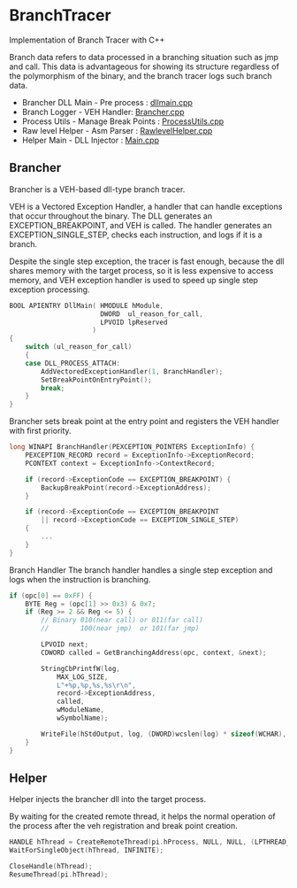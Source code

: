 # BranchTracer

Implementation of Branch Tracer with C++

Branch data refers to data processed in a branching situation such as jmp and call. This data is advantageous for showing its structure regardless of the polymorphism of the binary, and the branch tracer logs such branch data.

- Brancher DLL Main - Pre process :  [dllmain.cpp](https://github.com/revsic/BranchTracer/blob/master/Brancher/Brancher/dllmain.cpp)
- Branch Logger - VEH Handler: [Brancher.cpp](https://github.com/revsic/BranchTracer/blob/master/Brancher/Brancher/Brancher.cpp)
- Process Utils - Manage Break Points : [ProcessUtils.cpp](https://github.com/revsic/BranchTracer/blob/master/Brancher/Brancher/ProcessUtils.cpp)
- Raw level Helper - Asm Parser : [RawlevelHelper.cpp](https://github.com/revsic/BranchTracer/blob/master/Brancher/Brancher/RawlevelHelper.cpp)
- Helper Main - DLL Injector : [Main.cpp](https://github.com/revsic/BranchTracer/blob/master/Brancher/Helper/main.cpp)

## Brancher

Brancher is a VEH-based dll-type branch tracer.

VEH is a Vectored Exception Handler, a handler that can handle exceptions that occur throughout the binary. The DLL generates an EXCEPTION_BREAKPOINT, and VEH is called. The handler generates an EXCEPTION_SINGLE_STEP, checks each instruction, and logs if it is a branch.

Despite the single step exception, the tracer is fast enough, because the dll shares memory with the target process, so it is less expensive to access memory, and VEH exception handler is used to speed up single step exception processing.

```cpp
BOOL APIENTRY DllMain( HMODULE hModule,
                       DWORD  ul_reason_for_call,
                       LPVOID lpReserved
					 )
{
	switch (ul_reason_for_call)
	{
    case DLL_PROCESS_ATTACH:
        AddVectoredExceptionHandler(1, BranchHandler);
        SetBreakPointOnEntryPoint();
        break;
    }
}
```

Brancher sets break point at the entry point and registers the VEH handler with first priority.

```cpp
long WINAPI BranchHandler(PEXCEPTION_POINTERS ExceptionInfo) {
	PEXCEPTION_RECORD record = ExceptionInfo->ExceptionRecord;
	PCONTEXT context = ExceptionInfo->ContextRecord;

	if (record->ExceptionCode == EXCEPTION_BREAKPOINT) {
		BackupBreakPoint(record->ExceptionAddress);
	}

	if (record->ExceptionCode == EXCEPTION_BREAKPOINT
		|| record->ExceptionCode == EXCEPTION_SINGLE_STEP)
	{
        ...
    }
}
```

Branch Handler The branch handler handles a single step exception and logs when the instruction is branching.

```cpp
if (opc[0] == 0xFF) {
    BYTE Reg = (opc[1] >> 0x3) & 0x7;
    if (Reg >= 2 && Reg <= 5) {
        // Binary 010(near call) or 011(far call)
        //        100(near jmp)  or 101(far jmp)

        LPVOID next;
        CDWORD called = GetBranchingAddress(opc, context, &next);

        StringCbPrintfW(log,
            MAX_LOG_SIZE,
            L"+%p,%p,%s,%s\r\n",
            record->ExceptionAddress,
            called,
            wModuleName,
            wSymbolName);

        WriteFile(hStdOutput, log, (DWORD)wcslen(log) * sizeof(WCHAR), &written, NULL);
    }
}
```

## Helper

Helper injects the brancher dll into the target process.

By waiting for the created remote thread, it helps the normal operation of the process after the veh registration and break point creation.

```cpp
HANDLE hThread = CreateRemoteThread(pi.hProcess, NULL, NULL, (LPTHREAD_START_ROUTINE)lpFunction, lpParam, NULL, NULL);
WaitForSingleObject(hThread, INFINITE);

CloseHandle(hThread);
ResumeThread(pi.hThread);
```

